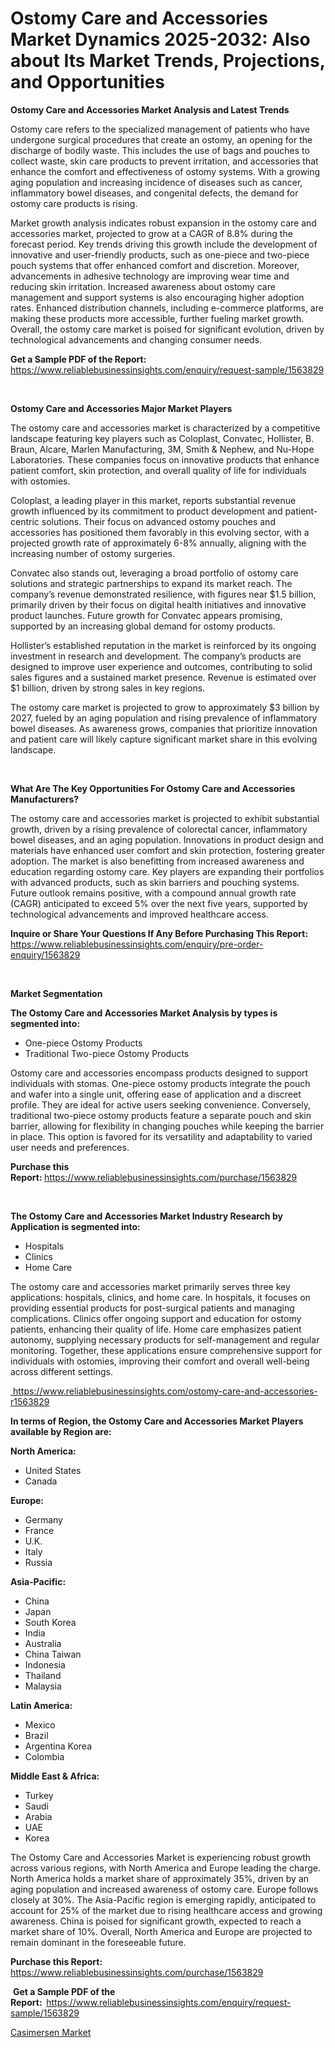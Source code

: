 <p><h1>Ostomy Care and Accessories Market Dynamics 2025-2032: Also about Its Market Trends, Projections, and Opportunities</h1></p><p><strong>Ostomy Care and Accessories Market Analysis and Latest Trends</strong></p>
<p><p>Ostomy care refers to the specialized management of patients who have undergone surgical procedures that create an ostomy, an opening for the discharge of bodily waste. This includes the use of bags and pouches to collect waste, skin care products to prevent irritation, and accessories that enhance the comfort and effectiveness of ostomy systems. With a growing aging population and increasing incidence of diseases such as cancer, inflammatory bowel diseases, and congenital defects, the demand for ostomy care products is rising.</p><p>Market growth analysis indicates robust expansion in the ostomy care and accessories market, projected to grow at a CAGR of 8.8% during the forecast period. Key trends driving this growth include the development of innovative and user-friendly products, such as one-piece and two-piece pouch systems that offer enhanced comfort and discretion. Moreover, advancements in adhesive technology are improving wear time and reducing skin irritation. Increased awareness about ostomy care management and support systems is also encouraging higher adoption rates. Enhanced distribution channels, including e-commerce platforms, are making these products more accessible, further fueling market growth. Overall, the ostomy care market is poised for significant evolution, driven by technological advancements and changing consumer needs.</p></p>
<p><strong>Get a Sample PDF of the Report:&nbsp;</strong> <a href="https://www.reliablebusinessinsights.com/enquiry/request-sample/1563829?utm_campaign=2242&utm_medium=2&utm_source=Github&utm_content=ia&utm_term=08032025&utm_id=ostomy-care-and-accessories">https://www.reliablebusinessinsights.com/enquiry/request-sample/1563829</a></p>
<p>&nbsp;</p>
<p><strong>Ostomy Care and Accessories Major Market Players</strong></p>
<p><p>The ostomy care and accessories market is characterized by a competitive landscape featuring key players such as Coloplast, Convatec, Hollister, B. Braun, Alcare, Marlen Manufacturing, 3M, Smith & Nephew, and Nu-Hope Laboratories. These companies focus on innovative products that enhance patient comfort, skin protection, and overall quality of life for individuals with ostomies.</p><p>Coloplast, a leading player in this market, reports substantial revenue growth influenced by its commitment to product development and patient-centric solutions. Their focus on advanced ostomy pouches and accessories has positioned them favorably in this evolving sector, with a projected growth rate of approximately 6-8% annually, aligning with the increasing number of ostomy surgeries.</p><p>Convatec also stands out, leveraging a broad portfolio of ostomy care solutions and strategic partnerships to expand its market reach. The company’s revenue demonstrated resilience, with figures near $1.5 billion, primarily driven by their focus on digital health initiatives and innovative product launches. Future growth for Convatec appears promising, supported by an increasing global demand for ostomy products.</p><p>Hollister’s established reputation in the market is reinforced by its ongoing investment in research and development. The company’s products are designed to improve user experience and outcomes, contributing to solid sales figures and a sustained market presence. Revenue is estimated over $1 billion, driven by strong sales in key regions.</p><p>The ostomy care market is projected to grow to approximately $3 billion by 2027, fueled by an aging population and rising prevalence of inflammatory bowel diseases. As awareness grows, companies that prioritize innovation and patient care will likely capture significant market share in this evolving landscape.</p></p>
<p>&nbsp;</p>
<p><strong>What Are The Key Opportunities For Ostomy Care and Accessories Manufacturers?</strong></p>
<p><p>The ostomy care and accessories market is projected to exhibit substantial growth, driven by a rising prevalence of colorectal cancer, inflammatory bowel diseases, and an aging population. Innovations in product design and materials have enhanced user comfort and skin protection, fostering greater adoption. The market is also benefitting from increased awareness and education regarding ostomy care. Key players are expanding their portfolios with advanced products, such as skin barriers and pouching systems. Future outlook remains positive, with a compound annual growth rate (CAGR) anticipated to exceed 5% over the next five years, supported by technological advancements and improved healthcare access.</p></p>
<p><strong>Inquire or Share Your Questions If Any Before Purchasing This Report:</strong> <a href="https://www.reliablebusinessinsights.com/enquiry/pre-order-enquiry/1563829?utm_campaign=2242&utm_medium=2&utm_source=Github&utm_content=ia&utm_term=08032025&utm_id=ostomy-care-and-accessories">https://www.reliablebusinessinsights.com/enquiry/pre-order-enquiry/1563829</a></p>
<p>&nbsp;</p>
<p><strong>Market Segmentation</strong></p>
<p><strong>The Ostomy Care and Accessories Market Analysis by types is segmented into:</strong></p>
<p><ul><li>One-piece Ostomy Products</li><li>Traditional Two-piece Ostomy Products</li></ul></p>
<p><p>Ostomy care and accessories encompass products designed to support individuals with stomas. One-piece ostomy products integrate the pouch and wafer into a single unit, offering ease of application and a discreet profile. They are ideal for active users seeking convenience. Conversely, traditional two-piece ostomy products feature a separate pouch and skin barrier, allowing for flexibility in changing pouches while keeping the barrier in place. This option is favored for its versatility and adaptability to varied user needs and preferences.</p></p>
<p><strong>Purchase this Report:&nbsp;</strong><a href="https://www.reliablebusinessinsights.com/purchase/1563829?utm_campaign=2242&utm_medium=2&utm_source=Github&utm_content=ia&utm_term=08032025&utm_id=ostomy-care-and-accessories">https://www.reliablebusinessinsights.com/purchase/1563829</a></p>
<p>&nbsp;</p>
<p><strong>The Ostomy Care and Accessories Market Industry Research by Application is segmented into:</strong></p>
<p><ul><li>Hospitals</li><li>Clinics</li><li>Home Care</li></ul></p>
<p><p>The ostomy care and accessories market primarily serves three key applications: hospitals, clinics, and home care. In hospitals, it focuses on providing essential products for post-surgical patients and managing complications. Clinics offer ongoing support and education for ostomy patients, enhancing their quality of life. Home care emphasizes patient autonomy, supplying necessary products for self-management and regular monitoring. Together, these applications ensure comprehensive support for individuals with ostomies, improving their comfort and overall well-being across different settings.</p></p>
<p><a href="https://www.reliablebusinessinsights.com/ostomy-care-and-accessories-r1563829?utm_campaign=2242&utm_medium=2&utm_source=Github&utm_content=ia&utm_term=08032025&utm_id=ostomy-care-and-accessories">&nbsp;https://www.reliablebusinessinsights.com/ostomy-care-and-accessories-r1563829</a></p>
<p><strong>In terms of Region, the Ostomy Care and Accessories Market Players available by Region are:</strong></p>
<p>
    <p> <strong> North America: </strong>
        <ul>
            <li>United States</li>
            <li>Canada</li>
        </ul>
        </p> 
    <p> <strong> Europe: </strong>
        <ul>
            <li>Germany</li>
            <li>France</li>
            <li>U.K.</li>
            <li>Italy</li>
            <li>Russia</li>
        </ul>
        </p> 
    <p> <strong> Asia-Pacific: </strong>
        <ul>
            <li>China</li>
            <li>Japan</li>
            <li>South Korea</li>
            <li>India</li>
            <li>Australia</li>
            <li>China Taiwan</li>
            <li>Indonesia</li>
            <li>Thailand</li>
            <li>Malaysia</li>
        </ul>
        </p> 
    <p> <strong> Latin America: </strong>
        <ul>
            <li>Mexico</li>
            <li>Brazil</li>
            <li>Argentina Korea</li>
            <li>Colombia</li>
        </ul>
        </p> 
    <p> <strong> Middle East & Africa: </strong>
        <ul>
            <li>Turkey</li>
            <li>Saudi</li>
            <li>Arabia</li>
            <li>UAE</li>
            <li>Korea</li>
        </ul>
    </p>
    </p>
<p><p>The Ostomy Care and Accessories Market is experiencing robust growth across various regions, with North America and Europe leading the charge. North America holds a market share of approximately 35%, driven by an aging population and increased awareness of ostomy care. Europe follows closely at 30%. The Asia-Pacific region is emerging rapidly, anticipated to account for 25% of the market due to rising healthcare access and growing awareness. China is poised for significant growth, expected to reach a market share of 10%. Overall, North America and Europe are projected to remain dominant in the foreseeable future.</p></p>
<p><strong>Purchase this Report: </strong><a href="https://www.reliablebusinessinsights.com/purchase/1563829?utm_campaign=2242&utm_medium=2&utm_source=Github&utm_content=ia&utm_term=08032025&utm_id=ostomy-care-and-accessories">https://www.reliablebusinessinsights.com/purchase/1563829</a></p>
<p>&nbsp;<strong>Get a Sample PDF of the Report:&nbsp;&nbsp;</strong><a href="https://www.reliablebusinessinsights.com/enquiry/request-sample/1563829?utm_campaign=2242&utm_medium=2&utm_source=Github&utm_content=ia&utm_term=08032025&utm_id=ostomy-care-and-accessories">https://www.reliablebusinessinsights.com/enquiry/request-sample/1563829</a></p>
<p><strong></strong></p>
<p><p><a href="https://github.com/rosamariarocque98/Market-Research-Report-List-1/blob/main/casimersen-market.md?utm_campaign=2242&utm_medium=2&utm_source=Github&utm_content=ia&utm_term=08032025&utm_id=ostomy-care-and-accessories">Casimersen Market</a></p></p>